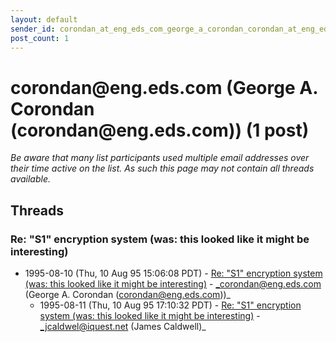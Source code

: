 ```yaml
---
layout: default
sender_id: corondan_at_eng_eds_com_george_a_corondan_corondan_at_eng_eds_com_
post_count: 1
---
```


# corondan<span>@</span>eng.eds.com (George A. Corondan (corondan<span>@</span>eng.eds.com)) (1 post)

_Be aware that many list participants used multiple email addresses over their time active on the list. As such this page may not contain all threads available._

## Threads

### Re: "S1" encryption system (was: this looked like it might be interesting)
+ 1995-08-10 (Thu, 10 Aug 95 15:06:08 PDT) - [Re: "S1" encryption system (was: this looked like it might be interesting)](/archive/1995/08/3c0af68d3a5426fbe89045ed4ef58419e6906f73a067026735f326cf9f283077) - _corondan@eng.eds.com (George A. Corondan (corondan@eng.eds.com))_
  + 1995-08-11 (Thu, 10 Aug 95 17:10:32 PDT) - [Re: "S1" encryption system (was: this looked like it might be interesting)](/archive/1995/08/22a8bb17d6ed31a0da117c5d6d3ae0e77a92d0b2692259b5b61b1b13a5de08b0) - _jcaldwel@iquest.net (James Caldwell)_

